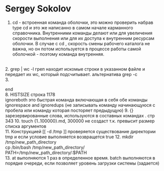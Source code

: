 # Sergey Sokolov
1. cd - встроенная команда оболочки, это можно проверить набрав type cd и это же написанно в самом начале карманного справочника. Внутренними команды делают или для увеличения скорости выполнения или для их доступа к внутренним ресурсам оболочки. В случае с cd , скорость смены рабочего каталога не важна, но он потом используется в процессе работы самой оболочкой - поэтому  команда внутренняя. </br> 
</br>
2. grep <some_string> <some_file> | wc -l греп находит искомые строки в указанном файле и передает их wc, который подсчитывает. альтернатива grep <some_string> <some_file> -с </br>
3.

end <br/>
8. HISTSIZE строка 1178 </br>
 ignoreboth это быстрая команда включающая в себя обе команды ignorespace and ignoredups (не записывать команду начинающуюся с пробела или команду которая посторяет предыдущую)
9. {} зарезервированные слова,  используются в составных командах . стр 343
10.   touch {1..100000}.md, 300000 не создаст т.к. превысит размер списка аргументов   
11.   Конструкцией [[ -d /tmp ]] проверяется существование директории tmp и если условие выполняется возвращется  true
12.   mkdir /tmp/new_path_directory <br/>
      cp /bin/bash /tmp/new_path_directory/ <br/>
      PATH=/tmp/new_path_directory/:$PATH <br/>
13. at выполняются 1 раз в определенное время. batch выполняются в порядке очереди, если позволяет уровень  загрузки системы (задается)
